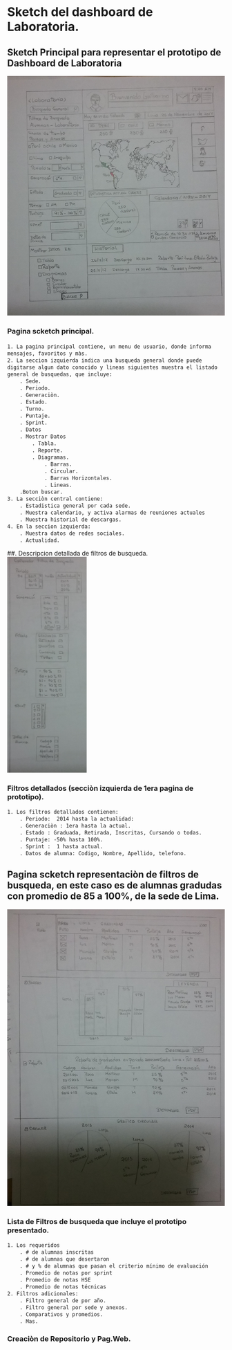 # Sketch del dashboard de Laboratoria.

## Sketch Principal para representar el prototipo de Dashboard de Laboratoria

![UX](IMG/FiltroGeneral.png)
### Pagina scketch principal.
	1. La pagina principal contiene, un menu de usuario, donde informa mensajes, favoritos y màs.
	2. La seccion izquierda indica una busqueda general donde puede digitarse algun dato conocido y lineas siguientes muestra el listado general de busquedas, que incluye:
		. Sede.
		. Periodo.
		. Generaciòn.
		. Estado.
		. Turno.
		. Puntaje.
		. Sprint.
		. Datos
		. Mostrar Datos
			. Tabla.
			. Reporte.
			. Diagramas.
				. Barras.
				. Circular.
				. Barras Horizontales.
				. Lineas.
		.Boton buscar.
	3. La secciòn central contiene:
		. Estadistica general por cada sede.
		. Muestra calendario, y activa alarmas de reuniones actuales
		. Muestra historial de descargas.
	4. En la seccion izquierda:
		. Muestra datos de redes sociales.
		. Actualidad.

##. Descripcion detallada de filtros de busqueda.
![UX](IMG/FiltroDetallado.png )
### Filtros detallados (secciòn izquierda de 1era pagina de prototipo).
	1. Los filtros detallados contienen:
		. Periodo:	2014 hasta la actualidad:
		. Generaciòn : 1era hasta la actual.
		. Estado : Graduada, Retirada, Inscritas, Cursando o todas.
		. Puntaje: -50% hasta 100%.
		. Sprint :  1 hasta actual.
		. Datos de alumna: Codigo, Nombre, Apellido, telefono.


## Pagina scketch representaciòn de filtros de busqueda, en este caso es de alumnas gradudas con promedio de 85 a 100%, de la sede de Lima.

![UI](IMG/filtrosEspecificos.png )
 ### Lista de Filtros de busqueda que incluye el prototipo presentado.
	1. Los requeridos
		. # de alumnas inscritas
		. # de alumnas que desertaron
		. # y % de alumnas que pasan el criterio mínimo de evaluación
		. Promedio de notas por sprint
		. Promedio de notas HSE
		. Promedio de notas técnicas
	2. Filtros adicionales:
		. Filtro general de por año.
		. Filtro general por sede y anexos.
		. Comparativos y promedios.
		. Mas.

### Creaciòn de Repositorio y Pag.Web.
